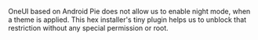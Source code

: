 OneUI based on Android Pie does not allow us to enable night mode, when a theme is applied. This hex installer's tiny plugin helps us to unblock that restriction without any special permission or root.
